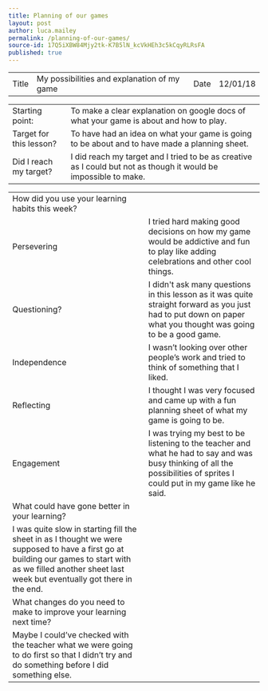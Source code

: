 ```yaml
---
title: Planning of our games
layout: post
author: luca.mailey
permalink: /planning-of-our-games/
source-id: 17Q5iXBW84Mjy2tk-K7B5lN_kcVkHEh3c5kCqyRLRsFA
published: true
---
```

<table>
  <tr>
    <td>Title</td>
    <td>My possibilities and explanation of my game</td>
    <td>Date</td>
    <td>12/01/18</td>
  </tr>
</table>


<table>
  <tr>
    <td>Starting point:</td>
    <td>To make a clear explanation on google docs of what your game is about and how to play.</td>
  </tr>
  <tr>
    <td>Target for this lesson?</td>
    <td>To have had an idea on what your game is going to be about and to have made a planning sheet.
 </td>
  </tr>
  <tr>
    <td>Did I reach my target? </td>
    <td>I did reach my target and I tried to be as creative as I could but not as though it would be impossible to make.</td>
  </tr>
</table>


<table>
  <tr>
    <td>How did you use your learning habits this week?</td>
    <td></td>
  </tr>
  <tr>
    <td>Persevering</td>
    <td>I tried hard making good decisions on how my game would be addictive and fun to play like adding celebrations and other cool things.</td>
  </tr>
  <tr>
    <td>Questioning?</td>
    <td>I didn't ask many questions in this lesson as it was quite straight forward as you just had to put down on paper what you thought was going to be a good game.</td>
  </tr>
  <tr>
    <td>Independence</td>
    <td>I wasn’t looking over other people’s work and tried to think of something that I liked.</td>
  </tr>
  <tr>
    <td>Reflecting</td>
    <td>I thought I was very focused and came up with a fun planning sheet of what my game is going to be.</td>
  </tr>
  <tr>
    <td>Engagement</td>
    <td>I was trying my best to be listening to the teacher and what he had to say and was busy thinking of all the possibilities of sprites I could put in my game like he said.</td>
  </tr>
  <tr>
    <td>What could have gone better in your learning?</td>
    <td></td>
  </tr>
  <tr>
    <td>I was quite slow in starting fill the sheet in as I thought we were supposed to have a first go at building our games to start with as we filled another sheet last week but eventually got there in the end.</td>
    <td></td>
  </tr>
  <tr>
    <td>What changes do you need to make to improve your learning next time?</td>
    <td></td>
  </tr>
  <tr>
    <td>Maybe I could’ve checked with the teacher what we were going to do first so that I didn’t try and do something before I did something else. </td>
    <td></td>
  </tr>
</table>


